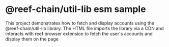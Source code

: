 # @reef-chain/util-lib esm sample 

This project demonstrates how to fetch and display accounts using the @reef-chain/util-lib library. The HTML file imports the library via a CDN and interacts with reef browser extension to fetch the user's accounts and display them on the page
